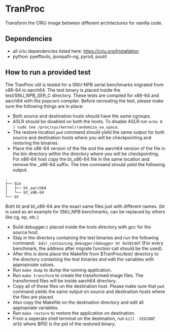 # TranProc
Transform the CRIU image between different architectures for vanilla code.

## Dependencies
- all criu dependencies listed here: https://criu.org/Installation
- python: pyelftools, jsonpath-ng, pyro4, psutil

## How to run a provided test
The TranProc util is tested for a SNU-NPB serial benchmarks  migrated from x86-64 to aarch64.
The test binary is placed inside the test/SNU_NPB_SER_C directory. These tests are 
compiled for x86-64 and aarch64 with the popcorn compiler.
Before recreating the test, please make sure the following things are in place:
- Both source and destination hosts should have the same cgroups.
- ASLR should be disabled on both the hosts. To disable ASLR run `echo 0 | sudo tee /proc/sys/kernel/randomiza_va_space`.
- The restore location `pwd` command should yield the same output for both source and destination hosts
where you will be checkpointing and restoring the binaries. 
- Place the x86-64 version of the file and the aarch64 version of the file in the bin directory within the directory where you
will be checkpointing. For x86-64 host copy the bt_x86-64 file in the same location and remove the \_x86-64 suffix.
The tree command should yield the following output.
```
.
├── bin
│   ├── bt_aarch64
│   └── bt_x86-64
└── bt
```
Both bt and bt_x86-64 are the exact same files just with different names. 
(bt is used as an example for SNU_NPB benchmarks, can be replaced by others like cg, ep, etc.)
- Build debugger.c placed inside the tools directory with gcc for the source host.
- Stay in the directory containing the test binaries and run the following command:
` $dir_containing_debugger/debugger bt 0x50146f` (For every benchmark, the address after migrate function call should be the used).
- After this is done place the Makefile from $TranProc/test/ directory to the directory containing the test binaries and edit
the variables with approproate values.
- Run `make dump` to dump the running application.
- Run `make transform` to create the transformed image files. The transformed files will be inside aarch64 directory.
- Copy all of these files on the destination host. Please make sure that `pwd` command yields the same output on source
and destination hosts where the files are placed. 
- Also copy the Makefile on the destination directory and edit all appropriate variables.
- Run `make restore` to restore the application on destination.
- From a seperate shell terminal on the destination, run `kill -SIGCONT $PID` where $PID is the pid of the restored binary. 
